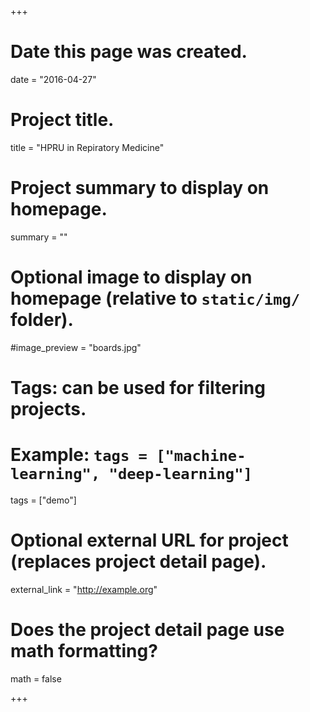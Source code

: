 +++
# Date this page was created.
date = "2016-04-27"

# Project title.
title = "HPRU in Repiratory Medicine"

# Project summary to display on homepage.
summary = ""

# Optional image to display on homepage (relative to `static/img/` folder).
#image_preview = "boards.jpg"

# Tags: can be used for filtering projects.
# Example: `tags = ["machine-learning", "deep-learning"]`
tags = ["demo"]

# Optional external URL for project (replaces project detail page).
external_link = "http://example.org"

# Does the project detail page use math formatting?
math = false

+++

